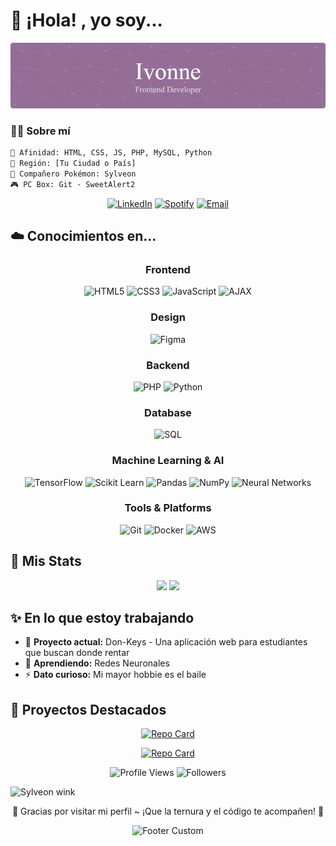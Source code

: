 
  # 🌸 ¡Hola! , yo soy...

<div align="center">
  
![Header](./github-header-image.png)

</div>

### 🧚‍♀️ Sobre mí

```bash
🎀 Afinidad: HTML, CSS, JS, PHP, MySQL, Python
📍 Región: [Tu Ciudad o País]  
🧁 Compañero Pokémon: Sylveon  
🎮 PC Box: Git · SweetAlert2  
```




<div align="center">

[![LinkedIn](https://img.shields.io/badge/LinkedIn-0077B5?style=for-the-badge&logo=linkedin&logoColor=white&color=b4a7d6)](https://www.linkedin.com/in/ivonne-mendez-cruz-645b9222b?utm_source=share&utm_campaign=share_via&utm_content=profile&utm_medium=android_app)
[![Spotify](https://img.shields.io/badge/Spotify-1ED760?style=for-the-badge&logo=spotify&logoColor=white&color=e5c4d5)](https://open.spotify.com/user/22dum4e5oyzjejdn2u3akw7xy?si=2e73f1de296749e9)
[![Email](https://img.shields.io/badge/Email-D14836?style=for-the-badge&logo=gmail&logoColor=white&color=bcb1d5)](mailto:ivonne_cruz_22@hotmail.com)

</div>

## ☁️ Conocimientos en...

<div align="center">

### Frontend
![HTML5](https://img.shields.io/badge/HTML5-E34F26?style=flat-square&logo=html5&logoColor=white&color=b4a7d6)
![CSS3](https://img.shields.io/badge/CSS3-1572B6?style=flat-square&logo=css3&logoColor=white&color=d5a6bd)
![JavaScript](https://img.shields.io/badge/JavaScript-F7DF1E?style=flat-square&logo=javascript&logoColor=black&color=b4a7d6)
![AJAX](https://img.shields.io/badge/AJAX-0066CC?style=flat-square&logo=javascript&logoColor=white&color=d5a6bd)

### Design
![Figma](https://img.shields.io/badge/Figma-F24E1E?style=flat-square&logo=figma&logoColor=white&color=b4a7d6)

### Backend
![PHP](https://img.shields.io/badge/PHP-777BB4?style=flat-square&logo=php&logoColor=white&color=b4a7d6)
![Python](https://img.shields.io/badge/Python-3776AB?style=flat-square&logo=python&logoColor=white&color=d5a6bd)

### Database
![SQL](https://img.shields.io/badge/SQL-4479A1?style=flat-square&logo=mysql&logoColor=white&color=b4a7d6)

### Machine Learning & AI
![TensorFlow](https://img.shields.io/badge/TensorFlow-FF6F00?style=flat-square&logo=tensorflow&logoColor=white&color=b4a7d6)
![Scikit Learn](https://img.shields.io/badge/Scikit--Learn-F7931E?style=flat-square&logo=scikit-learn&logoColor=white&color=d5a6bd)
![Pandas](https://img.shields.io/badge/Pandas-150458?style=flat-square&logo=pandas&logoColor=white&color=b4a7d6)
![NumPy](https://img.shields.io/badge/NumPy-013243?style=flat-square&logo=numpy&logoColor=white&color=d5a6bd)
![Neural Networks](https://img.shields.io/badge/Neural%20Networks-FF6B6B?style=flat-square&logo=brain&logoColor=white&color=b4a7d6)

### Tools & Platforms
![Git](https://img.shields.io/badge/Git-F05032?style=flat-square&logo=git&logoColor=white&color=b4a7d6)
![Docker](https://img.shields.io/badge/Docker-2496ED?style=flat-square&logo=docker&logoColor=white&color=d5a6bd)
![AWS](https://img.shields.io/badge/AWS-232F3E?style=flat-square&logo=amazon-aws&logoColor=white&color=9333EA)

</div>


## 💖 Mis Stats
<p align="center"> <img src="https://github-readme-stats.vercel.app/api?username=tu-usuario&show_icons=true&theme=rose_pine&title_color=d5a6bd&icon_color=f4cccc&text_color=ffcad4&bg_color=ffffff" /> <img src="https://github-readme-stats.vercel.app/api/top-langs/?username=tu-usuario&layout=compact&theme=rose_pine&title_color=d5a6bd&text_color=ffcad4&bg_color=ffffff" /> </p>


## ✨ En lo que estoy trabajando

- 🔭 **Proyecto actual:** Don-Keys - Una aplicación web para estudiantes que buscan donde rentar
- 🌱 **Aprendiendo:** Redes Neuronales
- ⚡ **Dato curioso:** Mi mayor hobbie es el baile

## 🎨 Proyectos Destacados

<div align="center">

[![Repo Card](https://github-readme-stats.vercel.app/api/pin/?username=bolillochaan&repo=Machine-Learning&theme=default&bg_color=ffffff&border_color=b4a7d6&title_color=d5a6bd&text_color=333333)](https://github.com/bolillochaan/Machine-Learning)

[![Repo Card](https://github-readme-stats.vercel.app/api/pin/?username=Santiago-Soria&repo=donkeys-platform&theme=default&bg_color=ffffff&border_color=b4a7d6&title_color=d5a6bd&text_color=333333)](https://github.com/Santiago-Soria/donkeys-platform)

</div>



<div align="center">

![Profile Views](https://komarev.com/ghpvc/?username=bolillochaan&color=blueviolet&style=flat-square&label=Profile+Views)
![Followers](https://img.shields.io/github/followers/bolillochaan?style=flat-square&color=8B5CF6&labelColor=0d1117)


</div>

<p align="center">
  
![Sylveon wink](https://media.tenor.com/images/…/sylveon-wink.gif)

</p> <p align="center"> 💖 Gracias por visitar mi perfil ~ ¡Que la ternura y el código te acompañen! 💖 </p> 

<div align="center">
  
![Footer Custom](https://capsule-render.vercel.app/api?type=waving&color=0:b4a7d6,50:d5a6bd,100:b4a7d6&height=120&section=footer)

</div>
